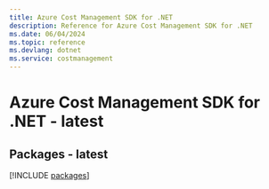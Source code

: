 ```yaml
---
title: Azure Cost Management SDK for .NET
description: Reference for Azure Cost Management SDK for .NET
ms.date: 06/04/2024
ms.topic: reference
ms.devlang: dotnet
ms.service: costmanagement
---
```

# Azure Cost Management SDK for .NET - latest
## Packages - latest
[!INCLUDE [packages](cost-management-index.md)]